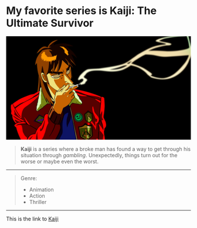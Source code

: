 # My favorite series is Kaiji: The Ultimate Survivor

![Kaiji](Kaiji.jpg)

> **Kaiji** is a series where a broke man has found a way to get through his situation through *gambling*. Unexpectedly, things turn out for the worse or maybe even the worst.

---

> Genre:
> - Animation
> - Action
> - Thriller

---

This is the link to [Kaiji]([https://www.example.com](https://www.imdb.com/title/tt1202625/?ref_=nv_sr_srsg_3_tt_5_nm_3_q_Kaiji)https://www.imdb.com/title/tt1202625/?ref_=nv_sr_srsg_3_tt_5_nm_3_q_Kaiji)
